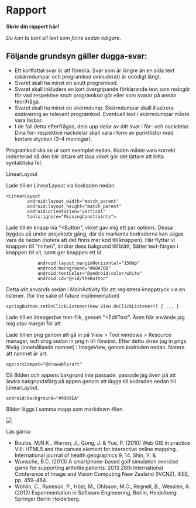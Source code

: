 
# Rapport

**Skriv din rapport här!**

_Du kan ta bort all text som finns sedan tidigare_.

## Följande grundsyn gäller dugga-svar:

- Ett kortfattat svar är att föredra. Svar som är längre än en sida text (skärmdumpar och programkod exkluderat) är onödigt långt.
- Svaret skall ha minst en snutt programkod.
- Svaret skall inkludera en kort övergripande förklarande text som redogör för vad respektive snutt programkod gör eller som svarar på annan teorifråga.
- Svaret skall ha minst en skärmdump. Skärmdumpar skall illustrera exekvering av relevant programkod. Eventuell text i skärmdumpar måste vara läsbar.
- I de fall detta efterfrågas, dela upp delar av ditt svar i för- och nackdelar. Dina för- respektive nackdelar skall vara i form av punktlistor med kortare stycken (3-4 meningar).

Programkod ska se ut som exemplet nedan. Koden måste vara korrekt indenterad då den blir lättare att läsa vilket gör det lättare att hitta syntaktiska fel.

LinearLayout

Lade till en LinearLayout via kodraden nedan.
```
<LinearLayout
        android:layout_width="match_parent"
        android:layout_height="match_parent"
        android:orientation="vertical"
        tools:ignore="MissingConstraints">
```
Lade till en knapp via "<Button", vilket gav mig ett par options. Dessa bygdes på under projektets gång, där de markanta kodraderna
kan sägas vara de nedan (notera att det finns mer kod till knappen). Här flyttar vi knappen till "mitten", ändrar dess bakgrund till blått,
Sätter text-färgen i knappen till vit, samt ger knappen ett id.
```
            android:layout_marginHorizontal="150dp"
            android:background="#68A7BD"
            android:textColor="@android:color/white"
            android:id="@+id/theButton"
```
Detta id:t används sedan i MainActivity för att registrera knapptryck via en 
listener. (for the sake of future implementation)
```
springButton.setOnClickListener(new View.OnClickListener() { ... }
```

Lade till en inteagerbar text-flik, genom "<EditText". Även här använde jag mig utav margin för att 



Lade till en png genom att gå in på View > Tool windows > Resource manager, och drog sedan in png:n till fönstret.
Efter detta skrev jag in pngs filväg (innehållande namnet) i ImageView, genom kodraden nedan. Notera att namnet är art.
```
app:srcCompat="@drawable/art"
```
Då Bilden och appens bakgrund inte passade, passade jag även på att ändra bakgrundsfärg på appen genom att lägga till kodraden
nedan till LinearLayout.
```
android:background="#99D9EA"
```
Bilder läggs i samma mapp som markdown-filen.

![](android.png)

Läs gärna:

- Boulos, M.N.K., Warren, J., Gong, J. & Yue, P. (2010) Web GIS in practice VIII: HTML5 and the canvas element for interactive online mapping. International journal of health geographics 9, 14. Shin, Y. &
- Wunsche, B.C. (2013) A smartphone-based golf simulation exercise game for supporting arthritis patients. 2013 28th International Conference of Image and Vision Computing New Zealand (IVCNZ), IEEE, pp. 459–464.
- Wohlin, C., Runeson, P., Höst, M., Ohlsson, M.C., Regnell, B., Wesslén, A. (2012) Experimentation in Software Engineering, Berlin, Heidelberg: Springer Berlin Heidelberg.
